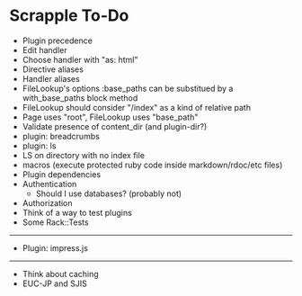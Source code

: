 Scrapple To-Do
==============

* Plugin precedence
* Edit handler
* Choose handler with "as: html"
* Directive aliases
* Handler aliases
* FileLookup's options :base_paths can be substitued by a with_base_paths block method
* FileLookup should consider "/index" as a kind of relative path
* Page uses "root", FileLookup uses "base_path"
* Validate presence of content_dir (and plugin-dir?)
* plugin: breadcrumbs
* plugin: ls
* LS on directory with no index file
* macros (execute protected ruby code inside markdown/rdoc/etc files)
* Plugin dependencies
* Authentication
    * Should I use databases? (probably not)
* Authorization
* Think of a way to test plugins
* Some Rack::Tests

----

* Plugin: impress.js

----

* Think about caching
* EUC-JP and SJIS
